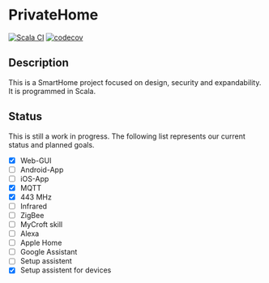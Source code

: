 # PrivateHome
[![Scala CI](https://github.com/PrivateHomeIoT/PrivateHome/actions/workflows/scala.yml/badge.svg)](https://github.com/PrivateHomeIoT/PrivateHome/actions/workflows/scala.yml) [![codecov](https://codecov.io/gh/PrivateHomeIoT/PrivateHome/branch/master/graph/badge.svg)](https://codecov.io/gh/PrivateHomeIoT/PrivateHome)

## Description

This is a SmartHome project focused on design, security and expandability. It is programmed in Scala.

## Status

This is still a work in progress. The following list represents our current status and planned goals.

- [x]  Web-GUI
- [ ] Android-App
- [ ] iOS-App
- [x] MQTT
- [x] 443 MHz 
- [ ] Infrared
- [ ] ZigBee
- [ ] MyCroft skill
- [ ] Alexa 
- [ ] Apple Home
- [ ] Google Assistant
- [ ] Setup assistent
- [x] Setup assistent for devices
